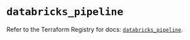 # `databricks_pipeline`

Refer to the Terraform Registry for docs: [`databricks_pipeline`](https://registry.terraform.io/providers/databricks/databricks/1.51.0/docs/resources/pipeline).
